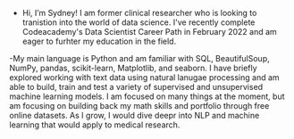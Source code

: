- Hi, I’m Sydney! I am former clinical researcher who is looking to tranistion into the world of data science. I've recently complete Codeacademy's Data Scientist Career Path in February 2022 and am eager to furhter my education in the field. 

-My main language is Python and am familiar with SQL, BeautifulSoup, NumPy, pandas, scikit-learn, Matplotlib, and seaborn. I have briefly explored working with text data using natural lanugae processing and am able to build, train and test a variety of supervised and unsupervised machine learning models. I am focused on many things at the moment, but am focusing on building back my math skills and portfolio through free online datasets. As I grow, I would dive deepr into NLP and machine learning that would apply to medical research. 

<!---
scasey124/scasey124 is a ✨ special ✨ repository because its `README.md` (this file) appears on your GitHub profile.
You can click the Preview link to take a look at your changes.
--->
